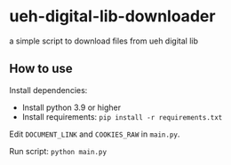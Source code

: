 # ueh-digital-lib-downloader

a simple script to download files from ueh digital lib

## How to use

Install dependencies:

* Install python 3.9 or higher
* Install requirements: `pip install -r requirements.txt`

Edit `DOCUMENT_LINK` and `COOKIES_RAW` in `main.py`.

Run script: `python main.py`
